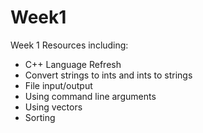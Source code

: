 # Week1

Week 1 Resources including:

- C++ Language Refresh
- Convert strings to ints and ints to strings
- File input/output
- Using command line arguments
- Using vectors
- Sorting
